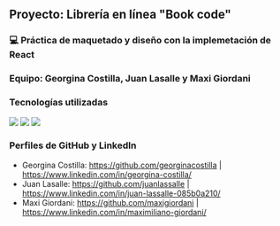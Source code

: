 ## Proyecto: Librería en línea "Book code"

### 💻 Práctica de maquetado y diseño con la implemetación de React

### Equipo: Georgina Costilla, Juan Lasalle y Maxi Giordani

### Tecnologías utilizadas

<img src="https://img.shields.io/badge/HTML5-E34F26?style=for-the-badge&logo=html5&logoColor=white">
<img src="https://img.shields.io/badge/CSS3-1572B6?style=for-the-badge&logo=css3&logoColor=white">
<img src="https://img.shields.io/badge/Bootstrap-563D7C?style=for-the-badge&logo=bootstrap&logoColor=white">

### Perfiles de GitHub y LinkedIn

- Georgina Costilla: https://github.com/georginacostilla | https://www.linkedin.com/in/georgina-costilla/
- Juan Lasalle: https://github.com/juanlassalle | https://www.linkedin.com/in/juan-lassalle-085b0a210/
- Maxi Giordani: https://github.com/maxigiordani | https://www.linkedin.com/in/maximiliano-giordani/
